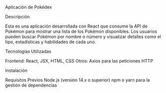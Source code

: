 Aplicación de Pokédex

Descripción

Esta es una aplicación desarrollada con React que consume la API de Pokémon para mostrar una lista de los Pokémon disponibles. Los usuarios pueden buscar Pokémon por nombre o número y visualizar detalles como el tipo, estadísticas y habilidades de cada uno.

Tecnologías Utilizadas

Frontend: React, JSX, HTML, CSS
Otros: Axios para las peticiones HTTP

Instalación

Requisitos Previos
Node.js (versión 14.x o superior)
npm o yarn para la gestión de dependencias
